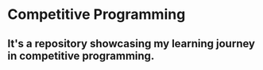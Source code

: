# Competitive Programming
## It's a repository showcasing my learning journey in competitive programming.
